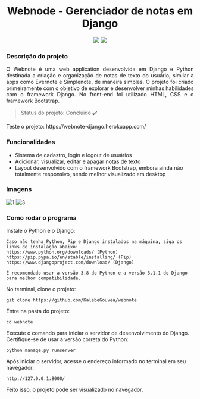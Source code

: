 <h1 align="center">Webnode - Gerenciador de notas em Django</h1>

<p align="center">
<img src="https://img.shields.io/static/v1?label=python&message=3.8.0&color=yellow&style=for-the-badge&logo=PYTHON"/> <img src="https://img.shields.io/static/v1?label=Django&message=3.1.1&color=green&style=for-the-badge&logo=DJANGO"/>
</p>

### Descrição do projeto
<p align="justify"> O Webnote é uma web application desenvolvida em Django e Python destinada a criação e organização de notas de texto do usuário, similar a apps como Evernote e Simplenote, de maneira simples. O projeto foi criado primeiramente com o objetivo de explorar e desenvolver minhas habilidades com o framework Django. No front-end foi utilizado HTML, CSS e o framework Bootstrap.
</p>

> Status do projeto: Concluido :heavy_check_mark:
<p>Teste o projeto: https://webnote-django.herokuapp.com/</p>

### Funcionalidades
- Sistema de cadastro, login e logout de usuários
- Adicionar, visualizar, editar e apagar notas de texto
- Layout desenvolvido com o framework Bootstrap, embora ainda não totalmente responsivo, sendo melhor visualizado em desktop

### Imagens
![1](https://user-images.githubusercontent.com/3924125/116319069-3c11ed80-a78c-11eb-84a1-2a28f9697ae9.png)
![3](https://user-images.githubusercontent.com/3924125/116319079-3e744780-a78c-11eb-854f-2eef7fe8fa98.png)

### Como rodar o programa
Instale o Python e o Django:
```
Caso não tenha Python, Pip e Django instalados na máquina, siga os links de instalação abaixo:
https://www.python.org/downloads/ (Python)
https://pip.pypa.io/en/stable/installing/ (Pip)
https://www.djangoproject.com/download/ (Django)

É recomendado usar a versão 3.8 do Python e a versão 3.1.1 do Django para melhor compatibilidade.
```
No terminal, clone o projeto:
```
git clone https://github.com/KalebeGouvea/webnote
```
Entre na pasta do projeto:
```
cd webnote
```
Execute o comando para iniciar o servidor de desenvolvimento do Django. Certifique-se de usar a versão correta do Python:
```
python manage.py runserver
```
Após iniciar o servidor, acesse o endereço informado no terminal em seu navegador:
```
http://127.0.0.1:8000/
```
Feito isso, o projeto pode ser visualizado no navegador.
